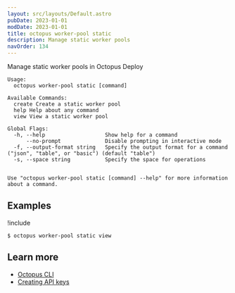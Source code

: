 ```yaml
---
layout: src/layouts/Default.astro
pubDate: 2023-01-01
modDate: 2023-01-01
title: octopus worker-pool static
description: Manage static worker pools
navOrder: 134
---
```


Manage static worker pools in Octopus Deploy


```
Usage:
  octopus worker-pool static [command]

Available Commands:
  create Create a static worker pool
  help Help about any command
  view View a static worker pool

Global Flags:
  -h, --help                   Show help for a command
      --no-prompt              Disable prompting in interactive mode
  -f, --output-format string   Specify the output format for a command ("json", "table", or "basic") (default "table")
  -s, --space string           Specify the space for operations


Use "octopus worker-pool static [command] --help" for more information about a command.
```

## Examples

!include <samples-instance>


```
$ octopus worker-pool static view

```

## Learn more

- [Octopus CLI](/docs/octopus-rest-api/cli/)
- [Creating API keys](/docs/octopus-rest-api/how-to-create-an-api-key/)